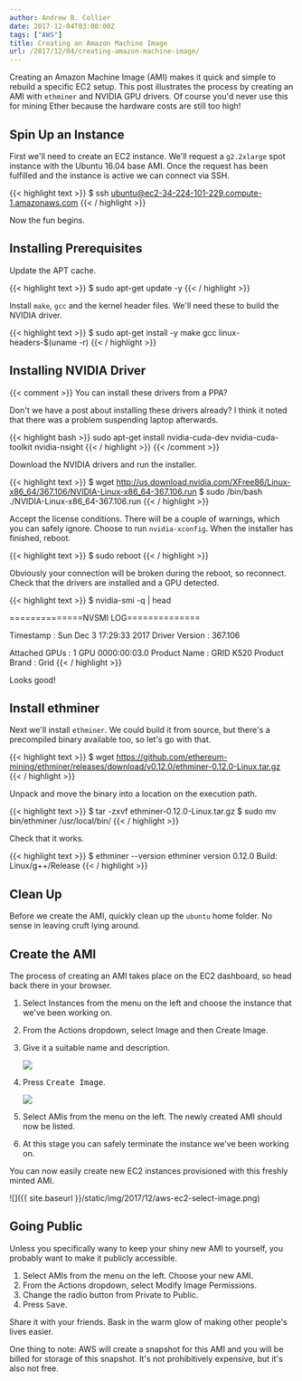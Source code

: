 ```yaml
---
author: Andrew B. Collier
date: 2017-12-04T03:00:00Z
tags: ["AWS"]
title: Creating an Amazon Machine Image
url: /2017/12/04/creating-amazon-machine-image/
---
```


Creating an Amazon Machine Image (AMI) makes it quick and simple to rebuild a specific EC2 setup. This post illustrates the process by creating an AMI with `ethminer` and NVIDIA GPU drivers. Of course you'd never use this for mining Ether because the hardware costs are still too high!

<!--more-->

## Spin Up an Instance

First we'll need to create an EC2 instance. We'll request a `g2.2xlarge` spot instance with the Ubuntu 16.04 base AMI. Once the request has been fulfilled and the instance is active we can connect via SSH.

{{< highlight text >}}
$ ssh ubuntu@ec2-34-224-101-229.compute-1.amazonaws.com
{{< / highlight >}}

Now the fun begins.

## Installing Prerequisites

Update the APT cache.

{{< highlight text >}}
$ sudo apt-get update -y
{{< / highlight >}}

Install `make`, `gcc` and the kernel header files. We'll need these to build the NVIDIA driver.

{{< highlight text >}}
$ sudo apt-get install -y make gcc linux-headers-$(uname -r)
{{< / highlight >}}

## Installing NVIDIA Driver

{{< comment >}}
You can install these drivers from a PPA?

Don't we have a post about installing these drivers already? I think it noted that there was a problem suspending laptop afterwards.

{{< highlight bash >}}
sudo apt-get install nvidia-cuda-dev nvidia-cuda-toolkit nvidia-nsight
{{< / highlight >}}
{{< /comment >}}

Download the NVIDIA drivers and run the installer.

{{< highlight text >}}
$ wget http://us.download.nvidia.com/XFree86/Linux-x86_64/367.106/NVIDIA-Linux-x86_64-367.106.run
$ sudo /bin/bash ./NVIDIA-Linux-x86_64-367.106.run
{{< / highlight >}}

Accept the license conditions. There will be a couple of warnings, which you can safely ignore. Choose to run `nvidia-xconfig`. When the installer has finished, reboot.

{{< highlight text >}}
$ sudo reboot
{{< / highlight >}}

Obviously your connection will be broken during the reboot, so reconnect. Check that the drivers are installed and a GPU detected.

{{< highlight text >}}
$ nvidia-smi -q | head

==============NVSMI LOG==============

Timestamp                           : Sun Dec  3 17:29:33 2017
Driver Version                      : 367.106

Attached GPUs                       : 1
GPU 0000:00:03.0
    Product Name                    : GRID K520
    Product Brand                   : Grid
{{< / highlight >}}

Looks good!

## Install ethminer

Next we'll install `ethminer`. We could build it from source, but there's a precompiled binary available too, so let's go with that.

{{< highlight text >}}
$ wget https://github.com/ethereum-mining/ethminer/releases/download/v0.12.0/ethminer-0.12.0-Linux.tar.gz
{{< / highlight >}}

Unpack and move the binary into a location on the execution path.

{{< highlight text >}}
$ tar -zxvf ethminer-0.12.0-Linux.tar.gz
$ sudo mv bin/ethminer /usr/local/bin/
{{< / highlight >}}

Check that it works.

{{< highlight text >}}
$ ethminer --version
ethminer version 0.12.0
Build: Linux/g++/Release
{{< / highlight >}}

## Clean Up

Before we create the AMI, quickly clean up the `ubuntu` home folder. No sense in leaving cruft lying around.

## Create the AMI

The process of creating an AMI takes place on the EC2 dashboard, so head back there in your browser.

1. Select Instances from the menu on the left and choose the instance that we've been working on.
2. From the Actions dropdown, select Image and then Create Image.
3. Give it a suitable name and description.

	![](/img/2017/12/aws-ec2-create-image.png)

4. Press <kbd class="bg-primary">Create Image</kbd>.

	![](/img/2017/12/aws-ec2-pending-image.png)
	
5. Select AMIs from the menu on the left. The newly created AMI should now be listed.
6. At this stage you can safely terminate the instance we've been working on.

You can now easily create new EC2 instances provisioned with this freshly minted AMI.

![]({{ site.baseurl }}/static/img/2017/12/aws-ec2-select-image.png)

## Going Public

Unless you specifically wany to keep your shiny new AMI to yourself, you probably want to make it publicly accessible.

1. Select AMIs from the menu on the left. Choose your new AMI.
2. From the Actions dropdown, select Modify Image Permissions.
3. Change the radio button from Private to Public.
4. Press <kbd class="bg-primary">Save</kbd>.

Share it with your friends. Bask in the warm glow of making other people's lives easier.

One thing to note: AWS will create a snapshot for this AMI and you will be billed for storage of this snapshot. It's not prohibitively expensive, but it's also not free.